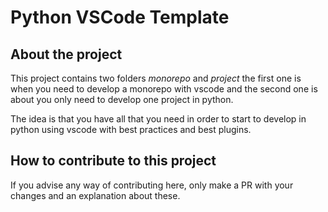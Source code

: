 # Python VSCode Template

## About the project

This project contains two folders *monorepo* and *project* the first one is when you need to develop a monorepo with vscode and the second one is about you only need to develop one project in python.

The idea is that you have all that you need in order to start to develop in python using vscode with best practices and best plugins.

## How to contribute to this project

If you advise any way of contributing here, only make a PR with your changes and an explanation about these.
